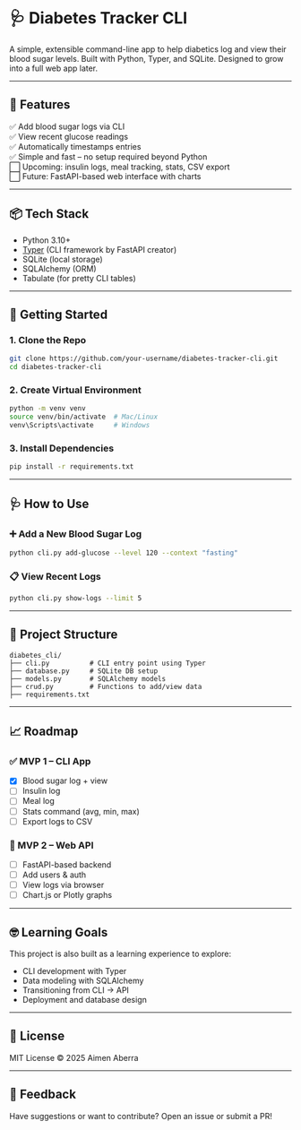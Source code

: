 
# 🩺 Diabetes Tracker CLI

A simple, extensible command-line app to help diabetics log and view their blood sugar levels. Built with Python, Typer, and SQLite. Designed to grow into a full web app later.

---

## 🔧 Features

✅ Add blood sugar logs via CLI  
✅ View recent glucose readings  
✅ Automatically timestamps entries  
✅ Simple and fast – no setup required beyond Python  
⬜️ Upcoming: insulin logs, meal tracking, stats, CSV export  
⬜️ Future: FastAPI-based web interface with charts

---

## 📦 Tech Stack

- Python 3.10+
- [Typer](https://typer.tiangolo.com/) (CLI framework by FastAPI creator)
- SQLite (local storage)
- SQLAlchemy (ORM)
- Tabulate (for pretty CLI tables)

---

## 🚀 Getting Started

### 1. Clone the Repo
```bash
git clone https://github.com/your-username/diabetes-tracker-cli.git
cd diabetes-tracker-cli
```

### 2. Create Virtual Environment
```bash
python -m venv venv
source venv/bin/activate  # Mac/Linux
venv\Scripts\activate     # Windows
```

### 3. Install Dependencies
```bash
pip install -r requirements.txt
```

---

## 🩺 How to Use

### ➕ Add a New Blood Sugar Log
```bash
python cli.py add-glucose --level 120 --context "fasting"
```

### 📋 View Recent Logs
```bash
python cli.py show-logs --limit 5
```

---

## 📁 Project Structure

```
diabetes_cli/
├── cli.py          # CLI entry point using Typer
├── database.py     # SQLite DB setup
├── models.py       # SQLAlchemy models
├── crud.py         # Functions to add/view data
├── requirements.txt
```

---

## 📈 Roadmap

### ✅ MVP 1 – CLI App
- [x] Blood sugar log + view
- [ ] Insulin log
- [ ] Meal log
- [ ] Stats command (avg, min, max)
- [ ] Export logs to CSV

### 🚧 MVP 2 – Web API
- [ ] FastAPI-based backend
- [ ] Add users & auth
- [ ] View logs via browser
- [ ] Chart.js or Plotly graphs

---

## 🤓 Learning Goals

This project is also built as a learning experience to explore:
- CLI development with Typer
- Data modeling with SQLAlchemy
- Transitioning from CLI → API
- Deployment and database design

---

## 📃 License

MIT License © 2025 Aimen Aberra

---

## 💬 Feedback

Have suggestions or want to contribute? Open an issue or submit a PR!
